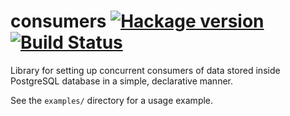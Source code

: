 # consumers [![Hackage version](https://img.shields.io/hackage/v/consumers.svg?label=Hackage)](https://hackage.haskell.org/package/consumers) [![Build Status](https://secure.travis-ci.org/scrive/consumers.svg?branch=master)](http://travis-ci.org/scrive/consumers)

Library for setting up concurrent consumers of data stored inside
PostgreSQL database in a simple, declarative manner.

See the `examples/` directory for a usage example.
